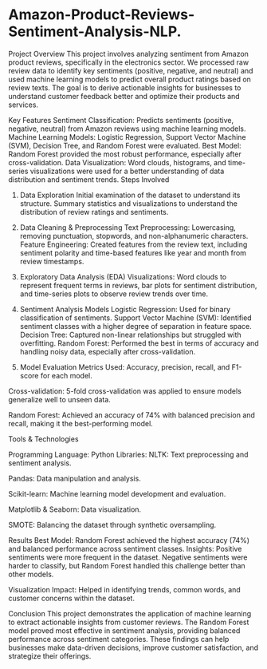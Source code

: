 # Amazon-Product-Reviews-Sentiment-Analysis-NLP.
Project Overview
This project involves analyzing sentiment from Amazon product reviews, specifically in the electronics sector. 
We processed raw review data to identify key sentiments (positive, negative, and neutral) and used machine learning models to predict overall product ratings based on review texts. 
The goal is to derive actionable insights for businesses to understand customer feedback better and optimize their products and services.

Key Features
Sentiment Classification: Predicts sentiments (positive, negative, neutral) from Amazon reviews using machine learning models.
Machine Learning Models: Logistic Regression, Support Vector Machine (SVM), Decision Tree, and Random Forest were evaluated.
Best Model: Random Forest provided the most robust performance, especially after cross-validation.
Data Visualization: Word clouds, histograms, and time-series visualizations were used for a better understanding of data distribution and sentiment trends.
Steps Involved
1. Data Exploration
Initial examination of the dataset to understand its structure.
Summary statistics and visualizations to understand the distribution of review ratings and sentiments.
2. Data Cleaning & Preprocessing
Text Preprocessing: Lowercasing, removing punctuation, stopwords, and non-alphanumeric characters.
Feature Engineering: Created features from the review text, including sentiment polarity and time-based features like year and month from review timestamps.
3. Exploratory Data Analysis (EDA)
Visualizations: Word clouds to represent frequent terms in reviews, bar plots for sentiment distribution, and time-series plots to observe review trends over time.
4. Sentiment Analysis Models
Logistic Regression: Used for binary classification of sentiments.
Support Vector Machine (SVM): Identified sentiment classes with a higher degree of separation in feature space.
Decision Tree: Captured non-linear relationships but struggled with overfitting.
Random Forest: Performed the best in terms of accuracy and handling noisy data, especially after cross-validation.

6. Model Evaluation
Metrics Used: Accuracy, precision, recall, and F1-score for each model.

Cross-validation: 5-fold cross-validation was applied to ensure models generalize well to unseen data.

Random Forest: Achieved an accuracy of 74% with balanced precision and recall, making it the best-performing model.

Tools & Technologies

Programming Language: Python
Libraries:
NLTK: Text preprocessing and sentiment analysis.

Pandas: Data manipulation and analysis.

Scikit-learn: Machine learning model development and evaluation.

Matplotlib & Seaborn: Data visualization.

SMOTE: Balancing the dataset through synthetic oversampling.

Results
Best Model: Random Forest achieved the highest accuracy (74%) and balanced performance across sentiment classes.
Insights: Positive sentiments were more frequent in the dataset. Negative sentiments were harder to classify, but Random Forest handled this challenge better than other models.

Visualization Impact: Helped in identifying trends, common words, and customer concerns within the dataset.

Conclusion
This project demonstrates the application of machine learning to extract actionable insights from customer reviews. The Random Forest model proved most effective in sentiment analysis, providing balanced performance across sentiment categories. These findings can help businesses make data-driven decisions, improve customer satisfaction, and strategize their offerings.
